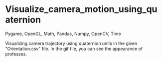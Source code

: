 # Visualize_camera_motion_using_quaternion
Pygame, OpenGL, Math, Pandas, Numpy, OpenCV, Time

Visualizing camera trajectory using quaternion units in the given "Orientation.csv" file. In the gif file, you can see the appearance of professes.
